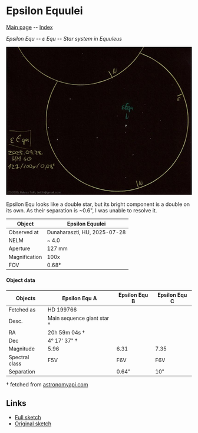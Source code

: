 # Epsilon Equulei

[Main page](../index.md) -- [Index](../pages/obj_index.md)

_Epsilon Equ_ -- _ε Equ_ -- _Star system in Equuleus_  

![Epsilon Equulei](../img/epsilon-equ-20250729.jpg)

Epsilon Equ looks like a double star, but its bright component is
a double on its own. As their separation is ~0.6", I was unable to
resolve it.

Object | Epsilon Equulei
-|-
Observed at | Dunaharaszti, HU, 2025-07-28
NELM | ~ 4.0
Aperture | 127 mm
Magnification | 100x
FOV | 0.68°


#### Object data

Objects | Epsilon Equ A | Epsilon Equ B | Epsilon Equ C
-|-|-|-
Fetched as | HD 199766 |  | 
Desc. | Main sequence giant star † |  | 
RA | 20h 59m 04s † |  | 
Dec | 4° 17' 37" † |  | 
Magnitude | 5.96 | 6.31 | 7.35
Spectral class | F5V | F6V | F6V
Separation |  | 0.64" | 10"

† fetched from [astronomyapi.com](http://astronomyapi.com)

## Links

- [Full sketch](../img/m2-epsilon-equ-20250729.jpg)
- [Original sketch](../scan/20250729012225_001.jpg)
